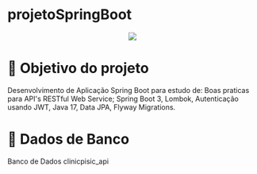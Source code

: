 # projetoSpringBoot

<p align="center">
<img src="http://img.shields.io/static/v1?label=STATUS&message=EM%20DESENVOLVIMENTO&color=GREEN&style=for-the-badge"/>
</p>

# :hammer: Objetivo do projeto
Desenvolvimento de Aplicação Spring Boot para estudo de:
Boas praticas para API's RESTful Web Service;
Spring Boot 3, 
Lombok, 
Autenticação usando JWT,
Java 17,
Data JPA,
Flyway Migrations.

# :hammer: Dados de Banco
Banco de Dados clinicpisic_api
